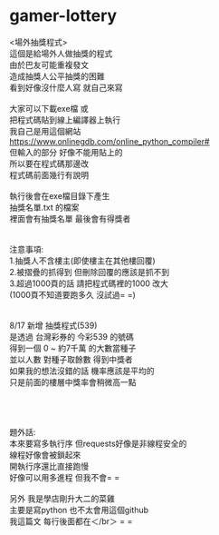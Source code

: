# gamer-lottery</br>
<場外抽獎程式></br>
這個是給場外人做抽獎的程式</br>
由於巴友可能重複發文</br>
造成抽獎人公平抽獎的困難</br>
看到好像沒什麼人寫 就自己來寫</br>
</br>
大家可以下載exe檔 或</br>
把程式碼貼到線上編譯器上執行</br>
我自己是用這個網站</br>
https://www.onlinegdb.com/online_python_compiler#</br>
但輸入的部分 好像不能用貼上的</br>
所以要在程式碼那邊改</br>
程式碼前面幾行有說明</br>
</br>
執行後會在exe檔目錄下產生</br>
抽獎名單.txt 的檔案</br>
裡面會有抽獎名單 最後會有得獎者</br>
</br>
</br>
注意事項:</br>
1.抽獎人不含樓主(即使樓主在其他樓回覆)</br>
2.被摺疊的抓得到 但刪除回覆的應該是抓不到</br>
3.超過1000頁的話 請把程式碼裡的1000 改大</br>
(1000頁不知道要跑多久 沒試過= =)</br>
</br>
</br>
8/17 新增 抽獎程式(539)</br>
是透過 台灣彩券的 今彩539 的號碼</br>
得到一個 0 ~ 約7千萬 的大數當種子</br>
並以人數 對種子取餘數 得到中獎者</br>
如果我的想法沒錯的話 機率應該是平均的</br>
只是前面的樓層中獎率會稍微高一點</br>
</br>
</br>
</br>
</br>
題外話:</br>
本來要寫多執行序 但requests好像是非線程安全的</br>
線程好像會被鎖起來</br>
開執行序還比直接跑慢</br>
好像可以用多進程 但我不會= =</br>
</br>
另外 我是學店剛升大二的菜雞</br>
主要是寫python 也不太會用這個github</br>
我這篇文 每行後面都在＜/br＞ = =
